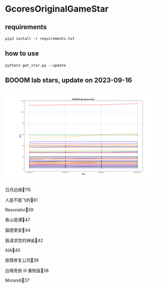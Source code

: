 # GcoresOriginalGameStar

## requirements
```
pip3 install -r requirements.txt
```

## how to use
```
python3 get_star.py --update
```

## BOOOM lab stars, update on 2023-09-16 
<div align='center'>
<img src=./stars.png alt='BOOOM lab stars' style='width:1000px;height:auto;'>
</div>

日月边缘🌟115

人是不能飞的🌟61

Resonator🌟59

泰山诡谭🌟47

猫德里安🌟44

我请求您的神谕🌟42

AIA🌟40

故障修复公司🌟39

边境奇旅 III 重制版🌟38

Morandi🌟37

